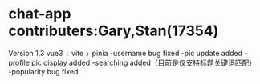 # chat-app contributers:Gary,Stan(17354)
Version 1.3
vue3 + vite + pinia
-username bug fixed
-pic update added
-profile pic display added
-searching added（目前是仅支持标题关键词匹配）
-popularity bug fixed
